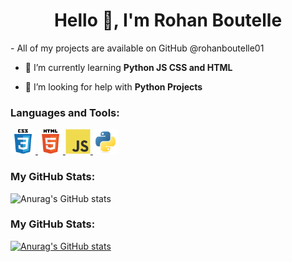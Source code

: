 <h1 align="center">Hello 👋, I'm Rohan Boutelle</h1>
- All of my projects are available on GitHub @rohanboutelle01

- 🌱 I’m currently learning **Python JS CSS and HTML**

- 🤝 I’m looking for help with **Python Projects**


<h3 align="left">Languages and Tools:</h3>
<p align="left"> <a href="https://www.w3schools.com/css/" target="_blank" rel="noreferrer"> <img src="https://raw.githubusercontent.com/devicons/devicon/master/icons/css3/css3-original-wordmark.svg" alt="css3" width="40" height="40"/> </a> <a href="https://www.w3.org/html/" target="_blank" rel="noreferrer"> <img src="https://raw.githubusercontent.com/devicons/devicon/master/icons/html5/html5-original-wordmark.svg" alt="html5" width="40" height="40"/> </a> <a href="https://developer.mozilla.org/en-US/docs/Web/JavaScript" target="_blank" rel="noreferrer"> <img src="https://raw.githubusercontent.com/devicons/devicon/master/icons/javascript/javascript-original.svg" alt="javascript" width="40" height="40"/> </a> <a href="https://www.python.org" target="_blank" rel="noreferrer"> <img src="https://raw.githubusercontent.com/devicons/devicon/master/icons/python/python-original.svg" alt="python" width="40" height="40"/> </a> </p>


<h3 align="left">My GitHub Stats:</h3>

![Anurag's GitHub stats](https://github-readme-stats.vercel.app/api?username=rohanboutelle01&show_icons=true&theme=transparent)

<h3 align="left">My GitHub Stats:</h3>

[![Anurag's GitHub stats](https://github-readme-stats.vercel.app/api?username=rohanboutelle01&show_icons=true&theme=transparent)](https://github-readme-stats.vercel.app/api/top-langs/?username=rohanboutelle01&layout=compact&langs_count=8&theme=github_dark)
